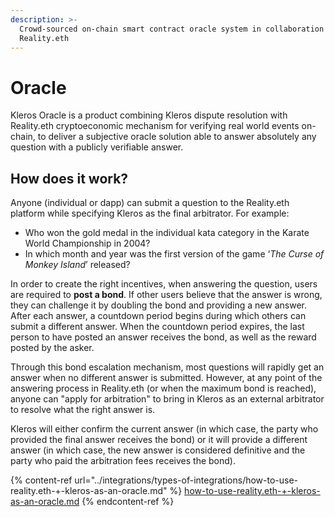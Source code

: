 ```yaml
---
description: >-
  Crowd-sourced on-chain smart contract oracle system in collaboration with
  Reality.eth
---
```


# Oracle

Kleros Oracle is a product combining Kleros dispute resolution with Reality.eth cryptoeconomic mechanism for verifying real world events on-chain, to deliver a subjective oracle solution able to answer absolutely any question with a publicly verifiable answer.

## How does it work?

Anyone (individual or dapp) can submit a question to the Reality.eth platform while specifying Kleros as the final arbitrator. For example:

* Who won the gold medal in the individual kata category in the Karate World Championship in 2004?
* In which month and year was the first version of the game ‘_The Curse of Monkey Island_’ released?

In order to create the right incentives, when answering the question, users are required to **post a bond**. If other users believe that the answer is wrong, they can challenge it by doubling the bond and providing a new answer. After each answer, a countdown period begins during which others can submit a different answer. When the countdown period expires, the last person to have posted an answer receives the bond, as well as the reward posted by the asker.

Through this bond escalation mechanism, most questions will rapidly get an answer when no different answer is submitted. However, at any point of the answering process in Reality.eth (or when the maximum bond is reached), anyone can "apply for arbitration" to bring in Kleros as an external arbitrator to resolve what the right answer is.

Kleros will either confirm the current answer (in which case, the party who provided the final answer receives the bond) or it will provide a different answer (in which case, the new answer is considered definitive and the party who paid the arbitration fees receives the bond).

{% content-ref url="../integrations/types-of-integrations/how-to-use-reality.eth-+-kleros-as-an-oracle.md" %}
[how-to-use-reality.eth-+-kleros-as-an-oracle.md](../integrations/types-of-integrations/how-to-use-reality.eth-+-kleros-as-an-oracle.md)
{% endcontent-ref %}
